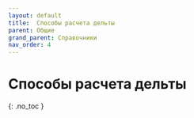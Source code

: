 ```yaml
---
layout: default
title:	Способы расчета дельты
parent: Общие
grand_parent: Справочники
nav_order: 4
---
```


# Способы расчета дельты
{: .no_toc }
